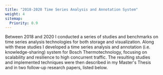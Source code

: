 ```yaml
---
title: "2018-2020 Time Series Analysis and Annotation System"
weight: 4
sitemap:
  Priority: 0.9
---
```


Between 2018 and 2020 I conducted a series of studies and benchmarks on time series analysis
technologies for both storage and visualization. Along with these studies I
developed a time series analysis and annotation (i.e. knowledge-sharing) system for Bosch
Thermotechnology, focusing on scalability and resilience to high concurrent traffic. The resulting
studies and implemented techniques were then described in my Master's Thesis and in two follow-up
research papers, listed below.
